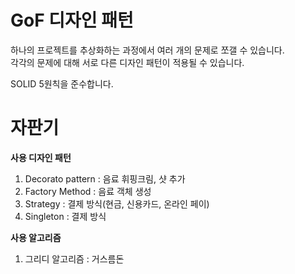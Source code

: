 # GoF 디자인 패턴
하나의 프로젝트를 추상화하는 과정에서 여러 개의 문제로 쪼갤 수 있습니다. <br>
각각의 문제에 대해 서로 다른 디자인 패턴이 적용될 수 있습니다.

SOLID 5원칙을 준수합니다.

# 자판기
<b> 사용 디자인 패턴 </b> 
1. Decorato pattern : 음료 휘핑크림, 샷 추가
2. Factory Method : 음료 객체 생성
3. Strategy : 결제 방식(현금, 신용카드, 온라인 페이)
4. Singleton : 결제 방식

<b> 사용 알고리즘 </b>
1. 그리디 알고리즘 : 거스름돈 
